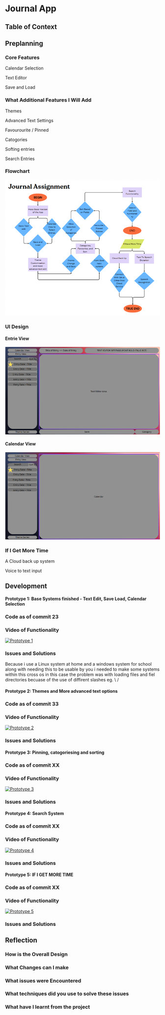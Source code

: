 # Journal App

## Table of Context

## Preplanning

### Core Features

Calendar Selection

Text Editor

Save and Load

### What Additional Features I Will Add

Themes

Advanced Text Settings

Favourourite / Pinned

Catogories 

Softing entries

Search Entries

### Flowchart

![screenshot](Flowchart.png)

### UI Design

#### Entrie View

![screenshot](EntrieView.png)

#### Calendar View

![screenshot](CalendarView.png)

### If I Get More Time

A Cloud back up system 

Voice to text input

## Development

#### Prototype 1: Base Systems finished - Text Edit, Save Load, Calendar Selection

### Code as of commit 23

### Video of Functionality

[![Prototype 1](https://img.youtube.com/vi/QhN-gVlsF-o/0.jpg)](https://www.youtube.com/watch?v=QhN-gVlsF-o)

### Issues and Solutions

Because i use a Linux system at home and a windows system for school along with needing this to be usable by you i needed to make some systems within this cross os in this case the problem was with loading files and fiel directories becuase of the use of diffirent slashes eg. \ / 

#### Prototype 2: Themes and More advanced text options

### Code as of commit 33

### Video of Functionality

[![Prototype 2](https://img.youtube.com/vi//0.jpg)](https://www.youtube.com/watch?v=)

### Issues and Solutions

#### Prototype 3: Pinning, catogoriesing and sorting

### Code as of commit XX

### Video of Functionality

[![Prototype 3](https://img.youtube.com/vi//0.jpg)](https://www.youtube.com/watch?v=)

### Issues and Solutions

#### Prototype 4: Search System

### Code as of commit XX 

### Video of Functionality

[![Prototype 4](https://img.youtube.com/vi//0.jpg)](https://www.youtube.com/watch?v=)

### Issues and Solutions

#### Prototype 5: IF I GET MORE TIME

### Code as of commit XX

### Video of Functionality

[![Prototype 5](https://img.youtube.com/vi//0.jpg)](https://www.youtube.com/watch?v=)

### Issues and Solutions

## Reflection

### How is the Overall Design

### What Changes can I make

### What issues were Encountered

### What techniques did you use to solve these issues

### What have I learnt from the project
